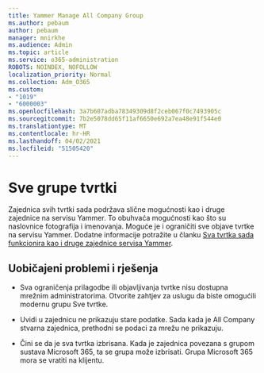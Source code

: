 ```yaml
---
title: Yammer Manage All Company Group
ms.author: pebaum
author: pebaum
manager: mnirkhe
ms.audience: Admin
ms.topic: article
ms.service: o365-administration
ROBOTS: NOINDEX, NOFOLLOW
localization_priority: Normal
ms.collection: Adm_O365
ms.custom:
- "1019"
- "6000003"
ms.openlocfilehash: 3a7b607adba78349309d8f2ceb067f0c7493905c
ms.sourcegitcommit: 7b2e5078dd65f11af6650e692a7ea48e91f544e0
ms.translationtype: MT
ms.contentlocale: hr-HR
ms.lasthandoff: 04/02/2021
ms.locfileid: "51505420"
---
```

# <a name="all-company-group"></a>Sve grupe tvrtki

Zajednica svih tvrtki sada podržava slične mogućnosti kao i druge zajednice na servisu Yammer. To obuhvaća mogućnosti kao što su naslovnice fotografija i imenovanja. Moguće je i ograničiti sve objave tvrtke na servisu Yammer. Dodatne informacije potražite u članku [Sva tvrtka sada funkcionira kao i druge zajednice servisa Yammer](https://docs.microsoft.com/yammer/manage-yammer-groups/yammer-all-company-yammer-community).

## <a name="common-issues-and-solutions"></a>Uobičajeni problemi i rješenja

- Sva ograničenja prilagodbe ili objavljivanja tvrtke nisu dostupna mrežnim administratorima. Otvorite zahtjev za uslugu da biste omogućili modernu grupu Sve tvrtke.

- Uvidi u zajednicu ne prikazuju stare podatke. Sada kada je All Company stvarna zajednica, prethodni se podaci za mrežu ne prikazuju.

- Čini se da je sva tvrtka izbrisana. Kada je zajednica povezana s grupom sustava Microsoft 365, ta se grupa može izbrisati. Grupa Microsoft 365 mora se vratiti na klijentu.


